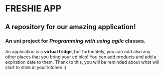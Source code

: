 # FRESHIE APP
## A repository for our amazing application!
### An uni project for *Programming with using agile* classes.

An application is a **virtual fridge**, but fortunately, you can add also any other places that you bring your edibles!
You can add products and add a expiration date to them. Thank to this, you will be reminded about what will start to stink in your kitchen :)
